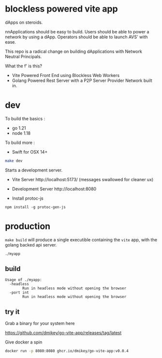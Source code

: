 # blockless powered vite app

dApps on steroids.

nnApplications should be easy to build. Users should be able to power a network by using a dApp. Operators should be able to launch AVS' with ease. 

This repo is a radical change on building dApplications with Network Neutral Principals. 

What the f' is this?

* Vite Powered Front End using Blockless Web Workers
* Golang Powered Rest Server with a P2P Server Provider Network built in.

# dev

To build the basics : 

* go 1.21
* node 1.18

To build more : 

* Swift for OSX 14+

```bash
make dev
```

Starts a development server.

* Vite Server http://localhost:5173/ (messages swallowed for cleaner ux)
* Development Server http://localhost:8080


* Install protoc-js 
```
npm install -g protoc-gen-js
```

# production

`make build` will produce a single executible containing the `vite` app, with the golang backed api server.

```bash
./myapp
```

## build

```
Usage of ./myapp:
  -headless
        Run in headless mode without opening the browser
  -port int
        Run in headless mode without opening the browser
```
## try it

Grab a binary for your system here

https://github.com/dmikey/go-vite-app/releases/tag/latest

Give docker a spin 

```bash
docker run -p 8080:8080 ghcr.io/dmikey/go-vite-app:v0.0.4
```